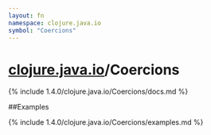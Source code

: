 ```yaml
---
layout: fn
namespace: clojure.java.io
symbol: "Coercions"
---
```


# [clojure.java.io](../)/Coercions

{% include 1.4.0/clojure.java.io/Coercions/docs.md %}

##Examples

{% include 1.4.0/clojure.java.io/Coercions/examples.md %}

